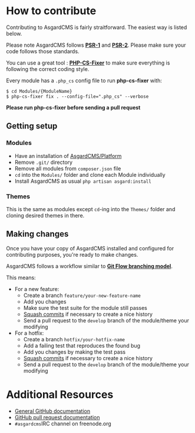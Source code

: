 # How to contribute

Contributing to AsgardCMS is fairly straitforward. The easiest way is listed below. 

Please note AsgardCMS follows **[PSR-1](http://www.php-fig.org/psr/psr-1/)** and **[PSR-2](http://www.php-fig.org/psr/psr-2/)**. Please make sure your code follows those standards.

You can use a great tool : **[PHP-CS-Fixer](https://github.com/FriendsOfPHP/PHP-CS-Fixer)** to make sure everything is following the correct coding style.

Every module has a `.php_cs` config file to run **php-cs-fixer** with:

```
$ cd Modules/{ModuleName}
$ php-cs-fixer fix . --config-file=".php_cs" --verbose
```

**Please run php-cs-fixer before sending a pull request**

## Getting setup
### Modules 

- Have an installation of [AsgardCMS/Platform](https://github.com/AsgardCms/Platform) 
- Remove `.git/` directory
- Remove all modules from `composer.json` file
- `cd` into the `Modules/` folder and clone each Module individually
- Install AsgardCMS as usual `php artisan asgard:install`

### Themes

This is the same as modules except `cd`-ing into the `Themes/` folder and cloning desired themes in there.



## Making changes

Once you have your copy of AsgardCMS installed and configured for contributing purposes, you're ready to make changes.

AsgardCMS follows a workflow similar to **[Git Flow branching model](https://www.atlassian.com/git/tutorials/comparing-workflows/gitflow-workflow/)**.

This means:

- For a new feature: 
	- Create a branch `feature/your-new-feature-name`
	- Add you changes
	- Make sure the test suite for the module still passes
	- [Squash commits](https://ariejan.net/2011/07/05/git-squash-your-latests-commits-into-one/) if necessary to create a nice history
	- Send a pull request to the `develop` branch of the module/theme your modifying
- For a hotfix:
	- Create a branch `hotfix/your-hotfix-name`
	- Add a failing test that reproduces the found bug
	- Add you changes by making the test pass
	- [Squash commits](https://ariejan.net/2011/07/05/git-squash-your-latests-commits-into-one/) if necessary to create 	a nice history
	- Send a pull request to the `develop` branch of the module/theme your modifying


# Additional Resources

* [General GitHub documentation](http://help.github.com/)
* [GitHub pull request documentation](http://help.github.com/send-pull-requests/)
* `#asgardcms`IRC channel on freenode.org

